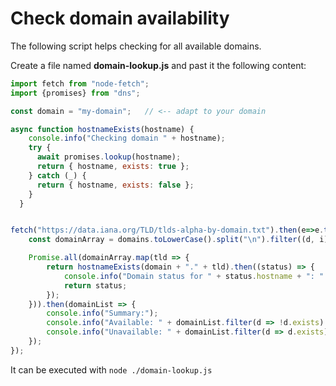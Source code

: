 # Check domain availability

The following script helps checking for all available domains.

Create a file named **domain-lookup.js** and past it the following content:
```javascript
import fetch from "node-fetch";
import {promises} from "dns";

const domain = "my-domain";   // <-- adapt to your domain

async function hostnameExists(hostname) {
    console.info("Checking domain " + hostname);
    try {
      await promises.lookup(hostname);
      return { hostname, exists: true };
    } catch (_) {
      return { hostname, exists: false };
    }
  }


fetch("https://data.iana.org/TLD/tlds-alpha-by-domain.txt").then(e=>e.text()).then(domains=>{
    const domainArray = domains.toLowerCase().split("\n").filter((d, i) => i !== 0 && !d.includes("xn--"));

    Promise.all(domainArray.map(tld => {
        return hostnameExists(domain + "." + tld).then((status) => {
            console.info("Domain status for " + status.hostname + ": " + (status.exists ? "unavailable" : "available"));
            return status;
        });
    })).then(domainList => {
        console.info("Summary:");
        console.info("Available: " + domainList.filter(d => !d.exists).map(d=>d.hostname).join(", "));
        console.info("Unavailable: " + domainList.filter(d => d.exists).map(d => d.hostname).join(", "));
    });
});
```

It can be executed with ```node ./domain-lookup.js```